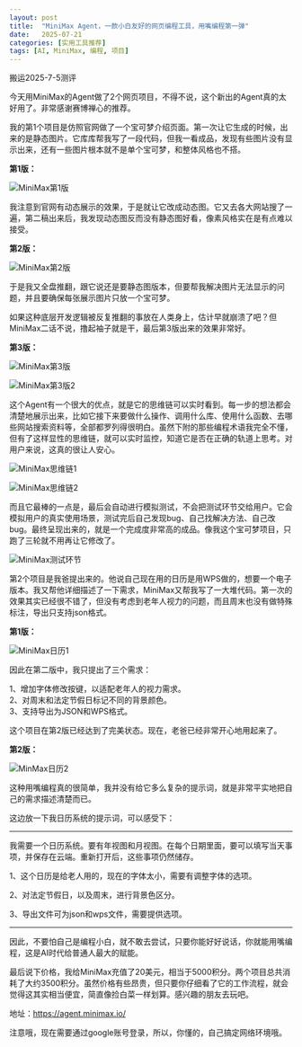 ```yaml
---
layout: post
title:  "MiniMax Agent，一款小白友好的网页编程工具，用嘴编程第一弹"
date:   2025-07-21
categories: [实用工具推荐]
tags: [AI, MiniMax, 编程, 项目]
---
```



搬运2025-7-5测评

今天用MiniMax的Agent做了2个网页项目，不得不说，这个新出的Agent真的太好用了。非常感谢赛博禅心的推荐。

我的第1个项目是仿照官网做了一个宝可梦介绍页面。第一次让它生成的时候，出来的是静态图片。它库库帮我写了一段代码，但我一看成品，发现有些图片没有显示出来，还有一些图片根本就不是单个宝可梦，和整体风格也不搭。

**第1版：**

![MiniMax第1版](https://xinxin-digital-garden.oss-cn-shanghai.aliyuncs.com/MiniMax%E8%AF%95%E7%94%A8/MiniMax%E8%AF%95%E7%94%A83.jpg)


我注意到官网有动态展示的效果，于是就让它改成动态图。它又去各大网站搜了一遍，第二稿出来后，我发现动态图反而没有静态图好看，像素风格实在是有点难以接受。

**第2版：**

![MiniMax第2版](https://xinxin-digital-garden.oss-cn-shanghai.aliyuncs.com/MiniMax%E8%AF%95%E7%94%A8/MiniMax%E8%AF%95%E7%94%A82.jpg)


于是我又全盘推翻，跟它说还是要静态图版本，但要帮我解决图片无法显示的问题，并且要确保每张展示图片只放一个宝可梦。

如果这种底层开发逻辑被反复推翻的事放在人类身上，估计早就崩溃了吧？但MiniMax二话不说，撸起袖子就是干，最后第3版出来的效果非常好。

**第3版：**

![MiniMax第3版](https://xinxin-digital-garden.oss-cn-shanghai.aliyuncs.com/MiniMax%E8%AF%95%E7%94%A8/MiniMax%E8%AF%95%E7%94%A81.jpg)

![MiniMax第3版2](https://xinxin-digital-garden.oss-cn-shanghai.aliyuncs.com/MiniMax%E8%AF%95%E7%94%A8/MiniMax%E8%AF%95%E7%94%A84.jpg)


这个Agent有一个很大的优点，就是它的思维链可以实时看到。每一步的想法都会清楚地展示出来，比如它接下来要做什么操作、调用什么库、使用什么函数、去哪些网站搜索资料等，全部都罗列得很明白。虽然下附的那些编程术语我完全不懂，但有了这样显性的思维链，就可以实时监控，知道它是否在正确的轨道上思考。对用户来说，这真的很让人安心。

![MiniMax思维链1](https://xinxin-digital-garden.oss-cn-shanghai.aliyuncs.com/MiniMax%E8%AF%95%E7%94%A8/MiniMax%E8%AF%95%E7%94%A85.jpg)

![MiniMax思维链2](https://xinxin-digital-garden.oss-cn-shanghai.aliyuncs.com/MiniMax%E8%AF%95%E7%94%A8/MiniMax%E8%AF%95%E7%94%A86.jpg)


而且它最棒的一点是，最后会自动进行模拟测试，不会把测试环节交给用户。它会模拟用户的真实使用场景，测试完后自己发现bug、自己找解决方法、自己改bug。最终呈现出来的，就是一个完成度非常高的成品。像我这个宝可梦项目，只跑了三轮就不用再让它修改了。

![MiniMax测试环节](https://xinxin-digital-garden.oss-cn-shanghai.aliyuncs.com/MiniMax%E8%AF%95%E7%94%A8/MiniMax%E8%AF%95%E7%94%A87.jpg)

第2个项目是我爸提出来的。他说自己现在用的日历是用WPS做的，想要一个电子版本。我又帮他详细描述了一下需求，MiniMax又帮我写了一大堆代码。第一次的效果其实已经很不错了，但没有考虑到老年人视力的问题，而且周末也没有做特殊标注，导出只支持json格式。

**第1版：**

![MiniMax日历1](https://xinxin-digital-garden.oss-cn-shanghai.aliyuncs.com/MiniMax%E8%AF%95%E7%94%A8/MiniMax%E8%AF%95%E7%94%A88.jpg)


因此在第二版中，我只提出了三个需求：

1、增加字体修改按键，以适配老年人的视力需求。  
2、对周末和法定节假日标记不同的背景颜色。  
3、支持导出为JSON和WPS格式。

这个项目在第2版已经达到了完美状态。现在，老爸已经非常开心地用起来了。

**第2版：**

![MinMax日历2](https://xinxin-digital-garden.oss-cn-shanghai.aliyuncs.com/MiniMax%E8%AF%95%E7%94%A8/MiniMax%E8%AF%95%E7%94%A89.jpg)


这种用嘴编程真的很简单，我并没有给它多么复杂的提示词，就是非常平实地把自己的需求描述清楚而已。

这边放一下我日历系统的提示词，可以感受下：

---
我需要一个日历系统。要有年视图和月视图。在每个日期里面，要可以填写当天事项，并保存在云端。重新打开后，这些事项仍然储存。

1、这个日历是给老人用的，现在的字体太小，需要有调整字体的选项。

2、对法定节假日，以及周末，进行背景色区分。

3、导出文件可为json和wps文件，需要提供选项。

---

因此，不要怕自己是编程小白，就不敢去尝试，只要你能好好说话，你就能用嘴编程，这是AI时代给普通人最大的赋能。

最后说下价格，我给MiniMax充值了20美元，相当于5000积分。两个项目总共消耗了大约3500积分。虽然价格有些昂贵，但只要你仔细看了它的工作流程，就会觉得这其实相当便宜，简直像捡白菜一样划算。感兴趣的朋友去玩吧。

地址：https://agent.minimax.io/

注意哦，现在需要通过google账号登录，所以，你懂的，自己搞定网络环境哦。